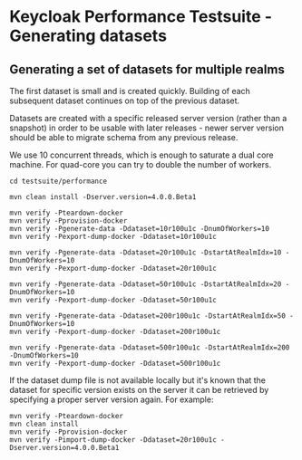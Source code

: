 # Keycloak Performance Testsuite - Generating datasets


## Generating a set of datasets for multiple realms

The first dataset is small and is created quickly. Building of each subsequent dataset continues on top
of the previous dataset.

Datasets are created with a specific released server version (rather than a snapshot) in order to be
usable with later releases - newer server version should be able to migrate schema from any previous release.

We use 10 concurrent threads, which is enough to saturate a 
dual core machine. For quad-core you can try to double the number of workers.

```
cd testsuite/performance

mvn clean install -Dserver.version=4.0.0.Beta1

mvn verify -Pteardown-docker
mvn verify -Pprovision-docker
mvn verify -Pgenerate-data -Ddataset=10r100u1c -DnumOfWorkers=10
mvn verify -Pexport-dump-docker -Ddataset=10r100u1c

mvn verify -Pgenerate-data -Ddataset=20r100u1c -DstartAtRealmIdx=10 -DnumOfWorkers=10
mvn verify -Pexport-dump-docker -Ddataset=20r100u1c

mvn verify -Pgenerate-data -Ddataset=50r100u1c -DstartAtRealmIdx=20 -DnumOfWorkers=10
mvn verify -Pexport-dump-docker -Ddataset=50r100u1c

mvn verify -Pgenerate-data -Ddataset=200r100u1c -DstartAtRealmIdx=50 -DnumOfWorkers=10
mvn verify -Pexport-dump-docker -Ddataset=200r100u1c

mvn verify -Pgenerate-data -Ddataset=500r100u1c -DstartAtRealmIdx=200 -DnumOfWorkers=10
mvn verify -Pexport-dump-docker -Ddataset=500r100u1c
```

If the dataset dump file is not available locally but it's known that the dataset for specific version exists on the server
it can be retrieved by specifying a proper server version again. For example:
```
mvn verify -Pteardown-docker
mvn clean install
mvn verify -Pprovision-docker
mvn verify -Pimport-dump-docker -Ddataset=20r100u1c -Dserver.version=4.0.0.Beta1

```
